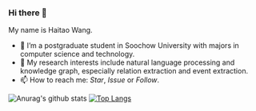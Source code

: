 ### Hi there 👋
My name is Haitao Wang.
- 🔭 I’m a postgraduate student in Soochow University with majors in computer science and technology. 
- 🌱 My research interests include natural language processing and knowledge graph, especially relation extraction and event extraction.
- 📫 How to reach me: *Star*, *Issue* or *Follow*.

![Anurag's github stats](https://github-readme-stats.vercel.app/api?username=onehaitao&show_icons=true&hide=prs)
[![Top Langs](https://github-readme-stats.vercel.app/api/top-langs/?username=onehaitao&layout=compact)](https://github.com/anuraghazra/github-readme-stats)

<!--
**onehaitao/onehaitao** is a ✨ _special_ ✨ repository because its `README.md` (this file) appears on your GitHub profile.

Here are some ideas to get you started:

- 🔭 I’m currently working on ...
- 🌱 I’m currently learning ...
- 👯 I’m looking to collaborate on ...
- 🤔 I’m looking for help with ...
- 💬 Ask me about ...
- 📫 How to reach me: ...
- 😄 Pronouns: ...
- ⚡ Fun fact: ...
-->
